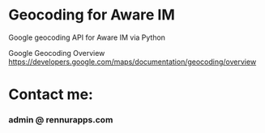 # Geocoding for Aware IM
Google geocoding API for Aware IM via Python 

Google Geocoding Overview
https://developers.google.com/maps/documentation/geocoding/overview

# Contact me:
### admin @ rennurapps.com 
